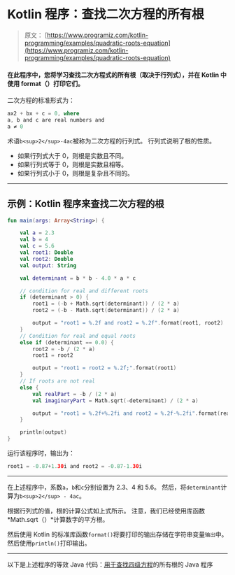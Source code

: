 # Kotlin 程序：查找二次方程的所有根

> 原文： [https://www.programiz.com/kotlin-programming/examples/quadratic-roots-equation](https://www.programiz.com/kotlin-programming/examples/quadratic-roots-equation)

#### 在此程序中，您将学习查找二次方程式的所有根（取决于行列式），并在 Kotlin 中使用 format（）打印它们。

二次方程的标准形式为：

```kt
ax2 + bx + c = 0, where
a, b and c are real numbers and
a ≠ 0

```

术语`b<sup>2</sup>-4ac`被称为二次方程的行列式。 行列式说明了根的性质。

*   如果行列式大于 0，则根是实数且不同。
*   如果行列式等于 0，则根是实数且相等。
*   如果行列式小于 0，则根是复杂且不同的。

* * *

## 示例：Kotlin 程序来查找二次方程的根

```kt
fun main(args: Array<String>) {

    val a = 2.3
    val b = 4
    val c = 5.6
    val root1: Double
    val root2: Double
    val output: String

    val determinant = b * b - 4.0 * a * c

    // condition for real and different roots
    if (determinant > 0) {
        root1 = (-b + Math.sqrt(determinant)) / (2 * a)
        root2 = (-b - Math.sqrt(determinant)) / (2 * a)

        output = "root1 = %.2f and root2 = %.2f".format(root1, root2)
    }
    // Condition for real and equal roots
    else if (determinant == 0.0) {
        root2 = -b / (2 * a)
        root1 = root2

        output = "root1 = root2 = %.2f;".format(root1)
    }
    // If roots are not real
    else {
        val realPart = -b / (2 * a)
        val imaginaryPart = Math.sqrt(-determinant) / (2 * a)

        output = "root1 = %.2f+%.2fi and root2 = %.2f-%.2fi".format(realPart, imaginaryPart, realPart, imaginaryPart)
    }

    println(output)
}
```

运行该程序时，输出为：

```kt
root1 = -0.87+1.30i and root2 = -0.87-1.30i
```

* * *

在上述程序中，系数`a`，`b`和`c`分别设置为 2.3、4 和 5.6。 然后，将`determinant`计算为`b<sup>2</sup> - 4ac`。

根据行列式的值，根的计算公式如上式所示。 注意，我们已经使用库函数 *Math.sqrt（）*计算数字的平方根。

然后使用 Kotlin 的标准库函数`format()`将要打印的输出存储在字符串变量`输出`中。 然后使用`println()`打印输出。

* * *

以下是上述程序的等效 Java 代码：[用于查找四级方程](/java-programming/examples/quadratic-roots-equation)的所有根的 Java 程序